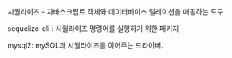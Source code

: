 
시퀄라이즈 - 자바스크립트 객체와 데이터베이스 릴레이션을 매핑하는 도구

sequelize-cli : 시퀄라이즈 명령어를 실행하기 위한 패키지

mysql2: mySQL과 시퀄라이즈를 이어주는 드라이버.

